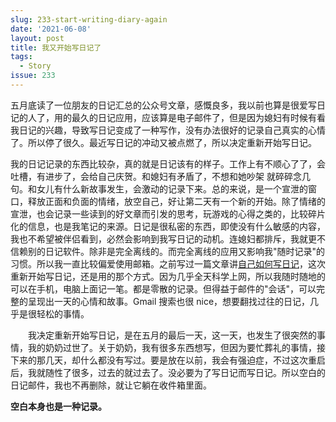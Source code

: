 ```yaml
---
slug: 233-start-writing-diary-again
date: '2021-06-08'
layout: post
title: 我又开始写日记了
tags:
  - Story
issue: 233
---
```


五月底读了一位朋友的日记汇总的公众号文章，感慨良多，我以前也算是很爱写日记的人了，用的最久的日记应用，应该算是电子邮件了，但是因为媳妇有时候有看我日记的兴趣，导致写日记变成了一种写作，没有办法很好的记录自己真实的心情了。所以停了很久。最近写日记的冲动又被点燃了，所以决定重新开始写日记。

我的日记记录的东西比较杂，真的就是日记该有的样子。工作上有不顺心了了，会吐槽，有进步了，会给自己庆贺。和媳妇有矛盾了，不想和她吵架 就碎碎念几句。和女儿有什么新故事发生，会激动的记录下来。总的来说，是一个宣泄的窗口，释放正面和负面的情绪，放空自己，好让第二天有一个新的开始。除了情绪的宣泄，也会记录一些读到的好文章而引发的思考，玩游戏的心得之类的，比较碎片化的信息，也是我笔记的来源。日记是很私密的东西，即使没有什么敏感的内容，我也不希望被伴侣看到，必然会影响到我写日记的动机。连媳妇都排斥，我就更不信赖别的日记软件。除非是完全离线的。而完全离线的应用又影响我"随时记录"的习惯。所以我一直比较偏爱使用邮箱。之前写过一篇文章讲[自己如何写日记][1]，这次重新开始写日记，还是用的那个方式。因为几乎全天科学上网，所以我随时随地的可以在手机，电脑上面记一笔。都是零散的记录。但得益于邮件的"会话"，可以完整的呈现出一天的心情和故事。Gmail 搜索也很 nice，想要翻找过往的日记，几乎是很轻松的事情。

　　我决定重新开始写日记，是在五月的最后一天，这一天，也发生了很突然的事情，我的奶奶过世了。关于奶奶，我有很多东西想写，但因为要忙葬礼的事情，接下来的那几天，却什么都没有写过。要是放在以前，我会有强迫症，不过这次重启后，我就随性了很多，过去的就过去了。没必要为了写日记而写日记。所以空白的日记邮件，我也不再删除，就让它躺在收件箱里面。

**空白本身也是一种记录。**

[1]: https://anl.gg/post/195-zapier-to-gmail-diary-workflow
